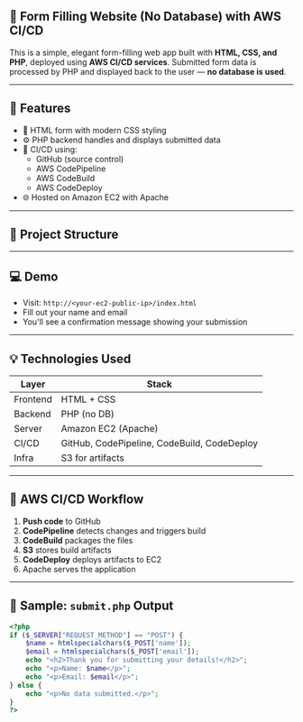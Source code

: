 ## 📝 Form Filling Website (No Database) with AWS CI/CD

This is a simple, elegant form-filling web app built with **HTML, CSS, and PHP**, deployed using **AWS CI/CD services**. Submitted form data is processed by PHP and displayed back to the user — **no database is used**.

---

## 🎯 Features

- 📄 HTML form with modern CSS styling
- ⚙️ PHP backend handles and displays submitted data
- 🚀 CI/CD using:
  - GitHub (source control)
  - AWS CodePipeline
  - AWS CodeBuild
  - AWS CodeDeploy
- 🌐 Hosted on Amazon EC2 with Apache

---

## 📁 Project Structure


---

## 💻 Demo

- Visit: `http://<your-ec2-public-ip>/index.html`
- Fill out your name and email
- You'll see a confirmation message showing your submission

---

## 💡 Technologies Used

| Layer        | Stack                  |
|--------------|------------------------|
| Frontend     | HTML + CSS             |
| Backend      | PHP (no DB)            |
| Server       | Amazon EC2 (Apache)    |
| CI/CD        | GitHub, CodePipeline, CodeBuild, CodeDeploy |
| Infra        | S3 for artifacts       |

---

## 🔧 AWS CI/CD Workflow

1. **Push code** to GitHub
2. **CodePipeline** detects changes and triggers build
3. **CodeBuild** packages the files
4. **S3** stores build artifacts
5. **CodeDeploy** deploys artifacts to EC2
6. Apache serves the application

---

## 🧾 Sample: `submit.php` Output

```php
<?php
if ($_SERVER["REQUEST_METHOD"] == "POST") {
    $name = htmlspecialchars($_POST['name']);
    $email = htmlspecialchars($_POST['email']);
    echo "<h2>Thank you for submitting your details!</h2>";
    echo "<p>Name: $name</p>";
    echo "<p>Email: $email</p>";
} else {
    echo "<p>No data submitted.</p>";
}
?>
